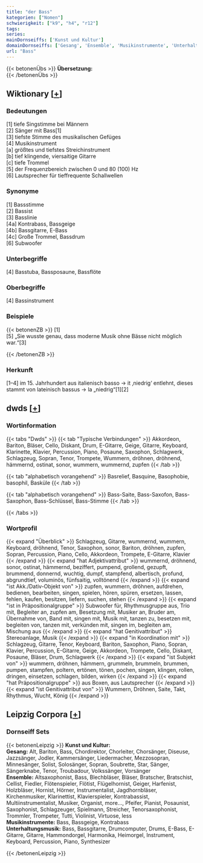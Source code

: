```yaml
---
title: "der Bass"
kategorien: ["Nomen"]
schwierigkeit: ["k9", "h4", "r12"]
tags:
series:
mainDornseiffs: ['Kunst und Kultur']
domainDornseiffs: ['Gesang', 'Ensemble', 'Musikinstrumente', 'Unterhaltungsmusik']
url: "Bass"
---
```


{{< betonenÜbs >}}
**Übersetzung:**  
{{< /betonenÜbs >}}

## Wiktionary [[+](https://de.wiktionary.org/wiki/Bass)]

### Bedeutungen
[1] tiefe Singstimme bei Männern  
[2] Sänger mit Bass[1]  
[3] tiefste Stimme des musikalischen Gefüges  
[4] Musikinstrument  
[a] größtes und tiefstes Streichinstrument  
[b] tief klingende, viersaitige Gitarre  
[c] tiefe Trommel  
[5] der Frequenzbereich zwischen 0 und 80 (100) Hz  
[6] Lautsprecher für tieffrequente Schallwellen  

### Synonyme
[1] Bassstimme  
[2] Bassist  
[3] Basslinie  
[4a] Kontrabass, Bassgeige  
[4b] Bassgitarre, E-Bass  
[4c] Große Trommel, Bassdrum  
[6] Subwoofer  

### Unterbegriffe
[4] Basstuba, Bassposaune, Bassflöte  

### Oberbegriffe
[4] Bassinstrument  

### Beispiele
{{< betonenZB >}}
[1]  
[5] „Sie wusste genau, dass moderne Musik ohne Bässe nicht möglich war.“[3]  

{{< /betonenZB >}}
### Herkunft
[1–4] im 15. Jahrhundert aus italienisch basso → it ‚niedrig‘ entlehnt, dieses stammt von lateinisch bassus → la „niedrig“[1][2]  



## dwds [[+](https://www.dwds.de/wb/Bass)]

### Wortinformation
{{< tabs "Dwds" >}}
{{< tab "Typische Verbindungen" >}}
Akkordeon, Bariton, Bläser, Cello, Diskant, Drum, E-Gitarre, Geige, Gitarre, Keyboard, Klarinette, Klavier, Percussion, Piano, Posaune, Saxophon, Schlagwerk, Schlagzeug, Sopran, Tenor, Trompete, Wummern, dröhnen, dröhnend, hämmernd, ostinat, sonor, wummern, wummernd, zupfen
{{< /tab >}}

{{< tab "alphabetisch vorangehend" >}}
Basrelief, Basquine, Basophobie, basophil, Basküle
{{< /tab >}}

{{< tab "alphabetisch vorangehend" >}}
Bass-Saite, Bass-Saxofon, Bass-Saxophon, Bass-Schlüssel, Bass-Stimme
{{< /tab >}}

{{< /tabs >}}

### Wortprofil
{{< expand "Überblick" >}} Schlagzeug, Gitarre, wummernd, wummern, Keyboard, dröhnend, Tenor, Saxophon, sonor, Bariton, dröhnen, zupfen, Sopran, Percussion, Piano, Cello, Akkordeon, Trompete, E-Gitarre, Klavier {{< /expand >}}
{{< expand "hat Adjektivattribut" >}} wummernd, dröhnend, sonor, ostinat, hämmernd, beziffert, pumpend, grollend, gezupft, brummend, donnernd, wuchtig, dumpf, stampfend, albertisch, profund, abgrundtief, voluminös, fünfsaitig, volltönend {{< /expand >}}
{{< expand "ist Akk./Dativ-Objekt von" >}} zupfen, wummern, dröhnen, aufdrehen, bedienen, bearbeiten, singen, spielen, hören, spüren, ersetzen, lassen, fehlen, kaufen, besitzen, liefern, suchen, stehen {{< /expand >}}
{{< expand "ist in Präpositionalgruppe" >}} Subwoofer für, Rhythmusgruppe aus, Trio mit, Begleiter an, zupfen am, Besetzung mit, Musiker an, Bruder am, Übernahme von, Band mit, singen mit, Musik mit, tanzen zu, besetzen mit, begleiten von, tanzen mit, verkünden mit, singen im, begleiten am, Mischung aus {{< /expand >}}
{{< expand "hat Genitivattribut" >}} Stereoanlage, Musik {{< /expand >}}
{{< expand "in Koordination mit" >}} Schlagzeug, Gitarre, Tenor, Keyboard, Bariton, Saxophon, Piano, Sopran, Klavier, Percussion, E-Gitarre, Geige, Akkordeon, Trompete, Cello, Diskant, Posaune, Bläser, Drum, Schlagwerk {{< /expand >}}
{{< expand "ist Subjekt von" >}} wummern, dröhnen, hämmern, grummeln, brummeln, brummen, pumpen, stampfen, poltern, ertönen, tönen, pochen, singen, klingen, rollen, dringen, einsetzen, schlagen, bilden, wirken {{< /expand >}}
{{< expand "hat Präpositionalgruppe" >}} aus Boxen, aus Lautsprecher {{< /expand >}}
{{< expand "ist Genitivattribut von" >}} Wummern, Dröhnen, Saite, Takt, Rhythmus, Wucht, König {{< /expand >}}

## Leipzig Corpora [[+](https://corpora.uni-leipzig.de/en/res?word=Bass&corpusId=deu_newscrawl-public_2018)]

### Dornseiff Sets
{{< betonenLeipzig >}}
**Kunst und Kultur:**  
**Gesang:** Alt, Bariton, Bass, Chordirektor, Chorleiter, Chorsänger, Diseuse, Jazzsänger, Jodler, Kammersänger, Liedermacher, Mezzosopran, Minnesänger, Solist, Solosänger, Sopran, Soubrette, Star, Sänger, Sängerknabe, Tenor, Troubadour, Volkssänger, Vorsänger  
**Ensemble:** Altsaxophonist, Bass, Blechbläser, Bläser, Bratscher, Bratschist, Cellist, Fiedler, Flötenspieler, Flötist, Flügelhornist, Geiger, Harfenist, Holzbläser, Hornist, Hörner, Instrumentalist, Jagdhornbläser, Kirchenmusiker, Klarinettist, Klavierspieler, Kontrabassist, Multiinstrumentalist, Musiker, Organist, more..., Pfeifer, Pianist, Posaunist, Saxophonist, Schlagzeuger, Spielmann, Streicher, Tenorsaxophonist, Trommler, Trompeter, Tutti, Violinist, Virtuose, less  
**Musikinstrumente:** Bass, Bassgeige, Kontrabass  
**Unterhaltungsmusik:** Bass, Bassgitarre, Drumcomputer, Drums, E-Bass, E-Gitarre, Gitarre, Hammondorgel, Harmonika, Heimorgel, Instrument, Keyboard, Percussion, Piano, Synthesizer  

{{< /betonenLeipzig >}}
